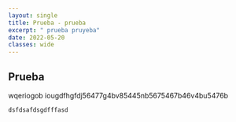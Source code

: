 ```yaml
---
layout: single
title: Prueba - prueba
excerpt: " prueba pruyeba"
date: 2022-05-20
classes: wide
---
```


## Prueba
wqeriogob iougdfhgfdj56477g4bv85445nb5675467b46v4bu5476b

    dsfdsafdsgdfffasd
